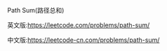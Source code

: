 Path Sum(路径总和)

英文版:https://leetcode.com/problems/path-sum/

中文版:https://leetcode-cn.com/problems/path-sum/
